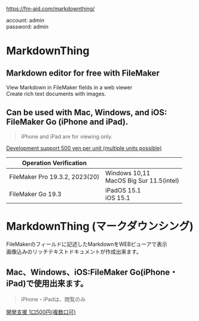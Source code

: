 https://fm-aid.com/markdownthing/

account: admin  
password: admin

# MarkdownThing

## Markdown editor for free with FileMaker

View Markdown in FileMaker fields in a web viewer  
Create rich text documents with images.

## Can be used with Mac, Windows, and iOS: FileMaker Go (iPhone and iPad).
>iPhone and iPad are for viewing only.

[Development support 500 yen per unit (multiple units possible)](https://fm-aid.com/markdownthing/?id=A8A2DE08-905E-2845-8522-14978FB1B040)

|Operation Verification||
|----|----|
|FileMaker Pro 19.3.2, 2023(20)|Windows 10,11<br>MacOS Big Sur 11.5(intel)|
|FileMaker Go 19.3|iPadOS 15.1<br>iOS 15.1|


# MarkdownThing (マークダウンシング)
FileMakerのフィールドに記述したMarkdownをWEBビューアで表示  
画像込みのリッチテキストドキュメントが作成出来ます。

## Mac、Windows、iOS:FileMaker Go(iPhone・iPad)で使用出来ます。
>iPhone・iPadは、閲覧のみ

[開発支援 1口500円(複数口可)](https://fm-aid.com/markdownthing/?id=A8A2DE08-905E-2845-8522-14978FB1B040)
